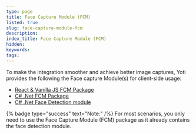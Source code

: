 ```yaml
---
type: page
title: Face Capture Module (FCM)
listed: true
slug: face-capture-module-fcm
description: 
index_title: Face Capture Module (FCM)
hidden: 
keywords: 
tags: 
---
```


To make the integration smoother and achieve better image captures, Yoti provides the following the Face capture Module(s) for client-side usage:

- [React & Vanilla JS FCM Package](https://www.npmjs.com/package/@getyoti/react-face-capture)
- [C# .Net FCM Package](https://www.nuget.org/packages/Yoti.FCM)
- [C# .Net Face Detection module](https://www.nuget.org/packages/Yoti.FCM.FaceDetection)

{% badge type="success" text="Note:" /%} For most scenarios, you only need to use the Face Capture Module (FCM) package as it already contains the face detection module.